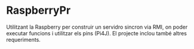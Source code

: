# RaspberryPr

Utilitzant la Raspberry per construir un servidro sincron via RMI, on poder executar funcions i utilitzar els pins (Pi4J). 
El projecte inclou també altres requeriments. 
